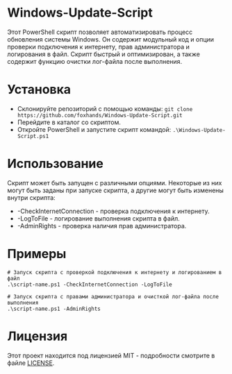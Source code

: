 # Windows-Update-Script
Этот PowerShell скрипт позволяет автоматизировать процесс обновления системы Windows.
Он содержит модульный код и опции проверки подключения к интернету, прав администратора и логирования в файл.
Скрипт быстрый и оптимизирован, а также содержит функцию очистки лог-файла после выполнения.

# Установка
- Склонируйте репозиторий с помощью команды: ``` git clone https://github.com/foxhands/Windows-Update-Script.git ```
- Перейдите в каталог со скриптом.
- Откройте PowerShell и запустите скрипт командой: ```.\Windows-Update-Script.ps1```

# Использование
Скрипт может быть запущен с различными опциями.
Некоторые из них могут быть заданы при запуске скрипта, а другие могут быть изменены внутри скрипта:
* -CheckInternetConnection - проверка подключения к интернету.
* -LogToFile - логирование выполнения скрипта в файл.
* -AdminRights - проверка наличия прав администратора.

# Примеры
```
# Запуск скрипта с проверкой подключения к интернету и логированием в файл
.\script-name.ps1 -CheckInternetConnection -LogToFile

# Запуск скрипта с правами администратора и очисткой лог-файла после выполнения
.\script-name.ps1 -AdminRights
```
# Лицензия
Этот проект находится под лицензией MIT - подробности смотрите в файле [LICENSE](https://gihub.com/foxhands/Windows-Update-Script/blob/main/LICENSE).
